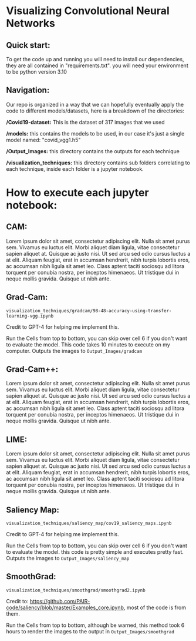 # Visualizing Convolutional Neural Networks 

## Quick start:
To get the code up and running you will need to install our dependencies, they are all contained in "requirements.txt". you will need your environment to be python version 3.10

## Navigation:
Our repo is organized in a way that we can hopefully eventually apply the code to different models/datasets, here is a breakdown of the directories:

**/Covid19-dataset:** This is the dataset of 317 images that we used

**/models:** this contains the models to be used, in our case it's just a single model named: "covid_vgg1.h5"

**/Output_Images:** this directory contains the outputs for each technique

**/visualization_techniques:** this directory contains sub folders correlating to each technique, inside each folder is a jupyter notebook.


# How to execute each jupyter notebook:

## CAM:
Lorem ipsum dolor sit amet, consectetur adipiscing elit. Nulla sit amet purus sem. Vivamus eu luctus elit. Morbi aliquet diam ligula, vitae consectetur sapien aliquet at. Quisque ac justo nisi. Ut sed arcu sed odio cursus luctus a at elit. Aliquam feugiat, erat in accumsan hendrerit, nibh turpis lobortis eros, ac accumsan nibh ligula sit amet leo. Class aptent taciti sociosqu ad litora torquent per conubia nostra, per inceptos himenaeos. Ut tristique dui in neque mollis gravida. Quisque ut nibh ante.

## Grad-Cam:
`visualization_techniques/gradcam/98-48-accuracy-using-transfer-learning-vgg.ipynb`

Credit to GPT-4 for helping me implement this.

Run the Cells from top to bottom, you can skip over cell 6 if you don't want to evaluate the model. This code takes 10 minutes to execute on my computer. Outputs the images to `Output_Images/gradcam`

## Grad-Cam++:
Lorem ipsum dolor sit amet, consectetur adipiscing elit. Nulla sit amet purus sem. Vivamus eu luctus elit. Morbi aliquet diam ligula, vitae consectetur sapien aliquet at. Quisque ac justo nisi. Ut sed arcu sed odio cursus luctus a at elit. Aliquam feugiat, erat in accumsan hendrerit, nibh turpis lobortis eros, ac accumsan nibh ligula sit amet leo. Class aptent taciti sociosqu ad litora torquent per conubia nostra, per inceptos himenaeos. Ut tristique dui in neque mollis gravida. Quisque ut nibh ante.

## LIME:
Lorem ipsum dolor sit amet, consectetur adipiscing elit. Nulla sit amet purus sem. Vivamus eu luctus elit. Morbi aliquet diam ligula, vitae consectetur sapien aliquet at. Quisque ac justo nisi. Ut sed arcu sed odio cursus luctus a at elit. Aliquam feugiat, erat in accumsan hendrerit, nibh turpis lobortis eros, ac accumsan nibh ligula sit amet leo. Class aptent taciti sociosqu ad litora torquent per conubia nostra, per inceptos himenaeos. Ut tristique dui in neque mollis gravida. Quisque ut nibh ante.

## Saliency Map:
`visualization_techniques/saliency_map/cov19_saliency_maps.ipynb`

Credit to GPT-4 for helping me implement this.

Run the Cells from top to bottom, you can skip over cell 6 if you don't want to evaluate the model. this code is pretty simple and executes pretty fast. Outputs the images to `Output_Images/saliency_map`

## SmoothGrad:
`visualization_techniques/smoothgrad/smoothgrad2.ipynb`

Credit to: https://github.com/PAIR-code/saliency/blob/master/Examples_core.ipynb, most of the code is from them.

Run the Cells from top to bottom, although be warned, this method took 6 hours to render the images to the output in `Output_Images/smoothgrad`
